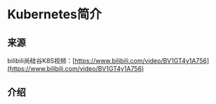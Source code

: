 # Kubernetes简介



## 来源

bilibili尚硅谷K8S视频：[https://www.bilibili.com/video/BV1GT4y1A756](https://www.bilibili.com/video/BV1GT4y1A756)





## 介绍